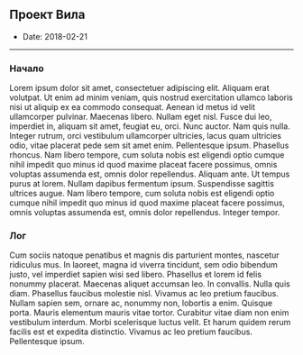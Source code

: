 ## Проект Вила 
* Date: 2018-02-21



---

###  Начало

Lorem ipsum dolor sit amet, consectetuer adipiscing elit. Aliquam erat volutpat. Ut enim ad minim veniam, quis nostrud exercitation ullamco laboris nisi ut aliquip ex ea commodo consequat. Aenean id metus id velit ullamcorper pulvinar. Maecenas libero. Nullam eget nisl. Fusce dui leo, imperdiet in, aliquam sit amet, feugiat eu, orci. Nunc auctor. Nam quis nulla. Integer rutrum, orci vestibulum ullamcorper ultricies, lacus quam ultricies odio, vitae placerat pede sem sit amet enim. Pellentesque ipsum. Phasellus rhoncus. Nam libero tempore, cum soluta nobis est eligendi optio cumque nihil impedit quo minus id quod maxime placeat facere possimus, omnis voluptas assumenda est, omnis dolor repellendus. Aliquam ante. Ut tempus purus at lorem. Nullam dapibus fermentum ipsum. Suspendisse sagittis ultrices augue. Nam libero tempore, cum soluta nobis est eligendi optio cumque nihil impedit quo minus id quod maxime placeat facere possimus, omnis voluptas assumenda est, omnis dolor repellendus. Integer tempor. 


### Лог

Cum sociis natoque penatibus et magnis dis parturient montes, nascetur ridiculus mus. In laoreet, magna id viverra tincidunt, sem odio bibendum justo, vel imperdiet sapien wisi sed libero. Phasellus et lorem id felis nonummy placerat. Maecenas aliquet accumsan leo. In convallis. Nulla quis diam. Phasellus faucibus molestie nisl. Vivamus ac leo pretium faucibus. Nullam sapien sem, ornare ac, nonummy non, lobortis a enim. Quisque porta. Mauris elementum mauris vitae tortor. Curabitur vitae diam non enim vestibulum interdum. Morbi scelerisque luctus velit. Et harum quidem rerum facilis est et expedita distinctio. Vivamus ac leo pretium faucibus. Pellentesque ipsum. 
